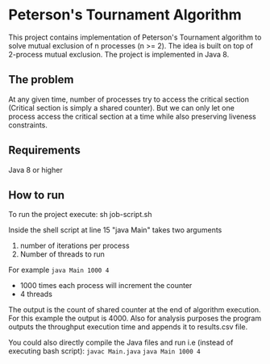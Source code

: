 # Peterson's Tournament Algorithm

This project contains implementation of Peterson's Tournament algorithm to solve mutual exclusion of n processes (n >= 2). The idea is built on top of 2-process mutual exclusion. The project is implemented in Java 8. 

## The problem 
At any given time, number of processes try to access the critical section (Critical section is simply a shared counter). But we can only let one process access the critical section at a time while also preserving liveness constraints. 

## Requirements
Java 8 or higher

## How to run
To run the project execute:
sh job-script.sh 

Inside the shell script at line 15 "java Main" takes two arguments 
1) number of iterations per process
2) Number of threads to run 

For example
`java Main 1000 4`
- 1000 times each process will increment the counter
- 4 threads

The output is the count of shared counter at the end of algorithm execution. For this example the output is 4000. Also for analysis purposes the program outputs the throughput execution time and appends it to results.csv file.

You could also directly compile the Java files and run i.e (instead of executing bash script):
`javac Main.java`
`java Main 1000 4`
